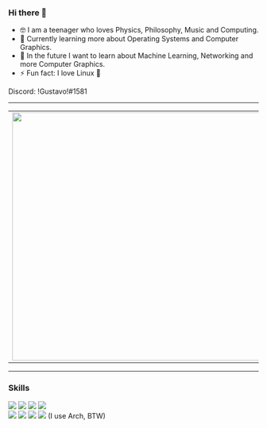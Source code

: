 ### Hi there 👋

<!--
**GustavoGLD/GustavoGLD** is a ✨ _special_ ✨ repository because its `README.md` (this file) appears on your GitHub profile.

Here are some ideas to get you started:

- 🌱 I’m currently learning Linux
- 👯 I’m looking to collaborate on ...
- 🤔 I’m looking for help with ...
- 💬 Ask me about ...
- 📫 How to reach me: ...
- 😄 Pronouns: ...
- ⚡ Fun fact: ...
-->

- 🤓 I am a teenager who loves Physics, Philosophy, Music and Computing.
- 🌱 Currently learning more about Operating Systems and Computer Graphics.
- 🔭 In the future I want to learn about Machine Learning, Networking and more Computer Graphics.
- ⚡ Fun fact: I love Linux 🐧

Discord: !Gustavo!#1581

----
<center>
<table>
    <tr>
        <td><img width="500px" align="left" src="https://github-readme-stats.vercel.app/api?username=GustavoGLD&show_icons=true&theme=vue-dark" /></td>
        <td><img width="450px" align="left" src="https://github-readme-stats.vercel.app/api/top-langs/?username=GustavoGLD&layout=compact&theme=vue-dark"/></td>
    </tr>   
</table>
</center>  

----

### Skills

![](https://img.shields.io/badge/C%2B%2B-00599C?style=for-the-badge&logo=c%2B%2B&logoColor=white)
![](https://img.shields.io/badge/Python-3776AB?style=for-the-badge&logo=python&logoColor=white)
![](https://img.shields.io/badge/OpenGL-FFFFFF?style=for-the-badge&logo=opengl)
![](https://camo.githubusercontent.com/f80e868fb72f4469fdabae9927bf68276801ecb2a3f104cae745f3338595b372/68747470733a2f2f696d672e736869656c64732e696f2f62616467652f53464d4c2d3843433434353f7374796c653d666f722d7468652d6261646765266c6f676f3d53464d4c266c6f676f436f6c6f723d7768697465)\
![](https://img.shields.io/badge/VIM-%2311AB00.svg?&style=for-the-badge&logo=vim&logoColor=white)
![](https://img.shields.io/badge/VS_Code-0078D4?style=for-the-badge&logo=visual%20studio%20code&logoColor=white)
![](https://img.shields.io/badge/Unity-100000?style=for-the-badge&logo=unity&logoColor=white)
![](https://img.shields.io/badge/Arch_Linux-1793D1?style=for-the-badge&logo=arch-linux&logoColor=white) (I use Arch, BTW)

